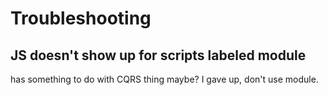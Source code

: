 
# Troubleshooting

## JS doesn't show up for scripts labeled module

has something to do with CQRS thing maybe? I gave up, don't use module.

